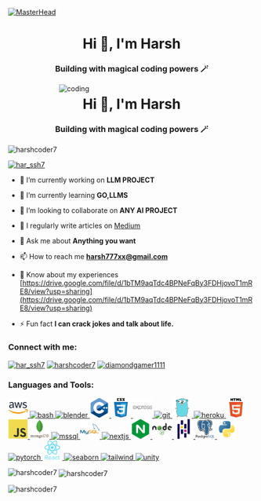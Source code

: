 [![MasterHead](https://i.imgur.com/gKShvby.jpeg)](https://rishavchanda.io)
<h1 align="center">Hi 👋, I'm Harsh</h1>
<h3 align="center">Building with magical coding powers 🪄</h3>
<img align="right" alt="coding" width="400" src="https://i.giphy.com/media/v1.Y2lkPTc5MGI3NjExem40ajF5bmVxcTBqZzl2aTZlaWJ0eXQ3NWc0dDFsNm14bWVvaG80biZlcD12MV9pbnRlcm5hbF9naWZfYnlfaWQmY3Q9Zw/3oriOdiQDLHsNVHBAs/giphy.gif">

<h1 align="center">Hi 👋, I'm Harsh</h1>
<h3 align="center">Building with magical coding powers 🪄</h3>

<p align="left"> <img src="https://komarev.com/ghpvc/?username=harshcoder7&label=Profile%20views&color=0e75b6&style=flat" alt="harshcoder7" /> </p>

<p align="left"> <a href="https://twitter.com/har_ssh7" target="blank"><img src="https://img.shields.io/twitter/follow/har_ssh7?logo=twitter&style=for-the-badge" alt="har_ssh7" /></a> </p>

- 🔭 I’m currently working on **LLM PROJECT**

- 🌱 I’m currently learning **GO,LLMS**

- 👯 I’m looking to collaborate on **ANY AI PROJECT**

- 📝 I regularly write articles on [Medium](Medium)

- 💬 Ask me about **Anything you want**

- 📫 How to reach me **harsh777xx@gmail.com**

- 📄 Know about my experiences [https://drive.google.com/file/d/1bTM9aqTdc4BPNeFqBy3FDHjovoT1mRE8/view?usp=sharing](https://drive.google.com/file/d/1bTM9aqTdc4BPNeFqBy3FDHjovoT1mRE8/view?usp=sharing)

- ⚡ Fun fact **I can crack jokes and talk about life.**

<h3 align="left">Connect with me:</h3>
<p align="left">
<a href="https://twitter.com/har_ssh7" target="blank"><img align="center" src="https://raw.githubusercontent.com/rahuldkjain/github-profile-readme-generator/master/src/images/icons/Social/twitter.svg" alt="har_ssh7" height="30" width="40" /></a>
<a href="https://linkedin.com/in/harshcoder7" target="blank"><img align="center" src="https://raw.githubusercontent.com/rahuldkjain/github-profile-readme-generator/master/src/images/icons/Social/linked-in-alt.svg" alt="harshcoder7" height="30" width="40" /></a>
<a href="https://www.leetcode.com/diamondgamer1111" target="blank"><img align="center" src="https://raw.githubusercontent.com/rahuldkjain/github-profile-readme-generator/master/src/images/icons/Social/leet-code.svg" alt="diamondgamer1111" height="30" width="40" /></a>
</p>

<h3 align="left">Languages and Tools:</h3>
<p align="left"> <a href="https://aws.amazon.com" target="_blank" rel="noreferrer"> <img src="https://raw.githubusercontent.com/devicons/devicon/master/icons/amazonwebservices/amazonwebservices-original-wordmark.svg" alt="aws" width="40" height="40"/> </a> <a href="https://www.gnu.org/software/bash/" target="_blank" rel="noreferrer"> <img src="https://www.vectorlogo.zone/logos/gnu_bash/gnu_bash-icon.svg" alt="bash" width="40" height="40"/> </a> <a href="https://www.blender.org/" target="_blank" rel="noreferrer"> <img src="https://download.blender.org/branding/community/blender_community_badge_white.svg" alt="blender" width="40" height="40"/> </a> <a href="https://www.w3schools.com/cpp/" target="_blank" rel="noreferrer"> <img src="https://raw.githubusercontent.com/devicons/devicon/master/icons/cplusplus/cplusplus-original.svg" alt="cplusplus" width="40" height="40"/> </a> <a href="https://www.w3schools.com/css/" target="_blank" rel="noreferrer"> <img src="https://raw.githubusercontent.com/devicons/devicon/master/icons/css3/css3-original-wordmark.svg" alt="css3" width="40" height="40"/> </a> <a href="https://expressjs.com" target="_blank" rel="noreferrer"> <img src="https://raw.githubusercontent.com/devicons/devicon/master/icons/express/express-original-wordmark.svg" alt="express" width="40" height="40"/> </a> <a href="https://git-scm.com/" target="_blank" rel="noreferrer"> <img src="https://www.vectorlogo.zone/logos/git-scm/git-scm-icon.svg" alt="git" width="40" height="40"/> </a> <a href="https://golang.org" target="_blank" rel="noreferrer"> <img src="https://raw.githubusercontent.com/devicons/devicon/master/icons/go/go-original.svg" alt="go" width="40" height="40"/> </a> <a href="https://heroku.com" target="_blank" rel="noreferrer"> <img src="https://www.vectorlogo.zone/logos/heroku/heroku-icon.svg" alt="heroku" width="40" height="40"/> </a> <a href="https://www.w3.org/html/" target="_blank" rel="noreferrer"> <img src="https://raw.githubusercontent.com/devicons/devicon/master/icons/html5/html5-original-wordmark.svg" alt="html5" width="40" height="40"/> </a> <a href="https://developer.mozilla.org/en-US/docs/Web/JavaScript" target="_blank" rel="noreferrer"> <img src="https://raw.githubusercontent.com/devicons/devicon/master/icons/javascript/javascript-original.svg" alt="javascript" width="40" height="40"/> </a> <a href="https://www.mongodb.com/" target="_blank" rel="noreferrer"> <img src="https://raw.githubusercontent.com/devicons/devicon/master/icons/mongodb/mongodb-original-wordmark.svg" alt="mongodb" width="40" height="40"/> </a> <a href="https://www.microsoft.com/en-us/sql-server" target="_blank" rel="noreferrer"> <img src="https://www.svgrepo.com/show/303229/microsoft-sql-server-logo.svg" alt="mssql" width="40" height="40"/> </a> <a href="https://www.mysql.com/" target="_blank" rel="noreferrer"> <img src="https://raw.githubusercontent.com/devicons/devicon/master/icons/mysql/mysql-original-wordmark.svg" alt="mysql" width="40" height="40"/> </a> <a href="https://nextjs.org/" target="_blank" rel="noreferrer"> <img src="https://cdn.worldvectorlogo.com/logos/nextjs-2.svg" alt="nextjs" width="40" height="40"/> </a> <a href="https://www.nginx.com" target="_blank" rel="noreferrer"> <img src="https://raw.githubusercontent.com/devicons/devicon/master/icons/nginx/nginx-original.svg" alt="nginx" width="40" height="40"/> </a> <a href="https://nodejs.org" target="_blank" rel="noreferrer"> <img src="https://raw.githubusercontent.com/devicons/devicon/master/icons/nodejs/nodejs-original-wordmark.svg" alt="nodejs" width="40" height="40"/> </a> <a href="https://pandas.pydata.org/" target="_blank" rel="noreferrer"> <img src="https://raw.githubusercontent.com/devicons/devicon/2ae2a900d2f041da66e950e4d48052658d850630/icons/pandas/pandas-original.svg" alt="pandas" width="40" height="40"/> </a> <a href="https://www.postgresql.org" target="_blank" rel="noreferrer"> <img src="https://raw.githubusercontent.com/devicons/devicon/master/icons/postgresql/postgresql-original-wordmark.svg" alt="postgresql" width="40" height="40"/> </a> <a href="https://www.python.org" target="_blank" rel="noreferrer"> <img src="https://raw.githubusercontent.com/devicons/devicon/master/icons/python/python-original.svg" alt="python" width="40" height="40"/> </a> <a href="https://pytorch.org/" target="_blank" rel="noreferrer"> <img src="https://www.vectorlogo.zone/logos/pytorch/pytorch-icon.svg" alt="pytorch" width="40" height="40"/> </a> <a href="https://reactjs.org/" target="_blank" rel="noreferrer"> <img src="https://raw.githubusercontent.com/devicons/devicon/master/icons/react/react-original-wordmark.svg" alt="react" width="40" height="40"/> </a> <a href="https://seaborn.pydata.org/" target="_blank" rel="noreferrer"> <img src="https://seaborn.pydata.org/_images/logo-mark-lightbg.svg" alt="seaborn" width="40" height="40"/> </a> <a href="https://tailwindcss.com/" target="_blank" rel="noreferrer"> <img src="https://www.vectorlogo.zone/logos/tailwindcss/tailwindcss-icon.svg" alt="tailwind" width="40" height="40"/> </a> <a href="https://unity.com/" target="_blank" rel="noreferrer"> <img src="https://www.vectorlogo.zone/logos/unity3d/unity3d-icon.svg" alt="unity" width="40" height="40"/> </a> </p>

<p><img align="left" src="https://github-readme-stats.vercel.app/api/top-langs?username=harshcoder7&show_icons=true&locale=en&layout=compact" alt="harshcoder7" /></p>

<p>&nbsp;<img align="center" src="https://github-readme-stats.vercel.app/api?username=harshcoder7&show_icons=true&locale=en" alt="harshcoder7" /></p>

<p><img align="center" src="https://github-readme-streak-stats.herokuapp.com/?user=harshcoder7&" alt="harshcoder7" /></p>
